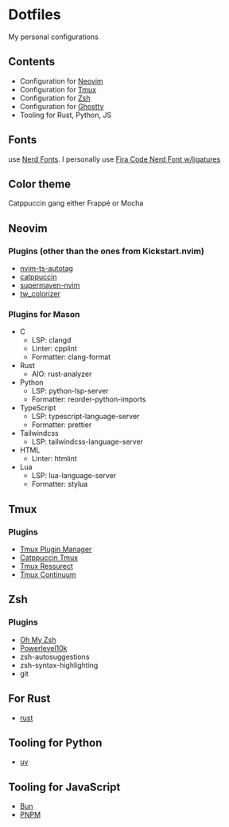 # Dotfiles
My personal configurations

## Contents
- Configuration for [Neovim](https://neovim.io/)
- Configuration for [Tmux](https://github.com/tmux/tmux/wiki)
- Configuration for [Zsh](https://www.zsh.org/)
- Configuration for [Ghostty](https://ghostty.org/)
- Tooling for Rust, Python, JS

## Fonts
use [Nerd Fonts](https://nerdfonts.com).
I personally use [Fira Code Nerd Font w/ligatures](https://github.com/ryanoasis/nerd-fonts/releases/download/v3.3.0/FiraCode.zip)

## Color theme
Catppuccin gang
either Frappé or Mocha

## Neovim
### Plugins (other than the ones from Kickstart.nvim)
- [nvim-ts-autotag](https://github.com/windwp/nvim-ts-autotag)
- [catppuccin](https://github.com/catppuccin/nvim)
- [supermaven-nvim](https://github.com/supermaven-inc/supermaven-nvim)
- [tw_colorizer](https://github.com/roobert/tailwindcss-colorizer-cmp.nvim)

### Plugins for Mason
- C
    - LSP: clangd
    - Linter: cpplint
    - Formatter: clang-format
- Rust
    - AIO: rust-analyzer
- Python
    - LSP: python-lsp-server
    - Formatter: reorder-python-imports
- TypeScript
    - LSP: typescript-language-server
    - Formatter: prettier
- Tailwindcss
    - LSP: tailwindcss-language-server
- HTML
    - Linter: htmlint
- Lua
    - LSP: lua-language-server
    - Formatter: stylua

## Tmux
### Plugins
- [Tmux Plugin Manager](https://github.com/tmux-plugins/tpm)
- [Catppuccin Tmux](https://github.com/catppuccin/tmux)
- [Tmux Ressurect](https://github.com/tmux-plugins/tmux-resurrect)
- [Tmux Continuum](https://github.com/tmux-plugins/tmux-continuum)

## Zsh
### Plugins
- [Oh My Zsh](https://ohmyz.sh/)
- [Powerlevel10k](https://github.com/romkatv/powerlevel10k)
- zsh-autosuggestions
- zsh-syntax-highlighting
- git

## For Rust
- [rust](https://rust-lang.org/)

## Tooling for Python
- [uv](https://astral.sh)

## Tooling for JavaScript
- [Bun](https://bun.sh/)
- [PNPM](https://pnpm.io/)
